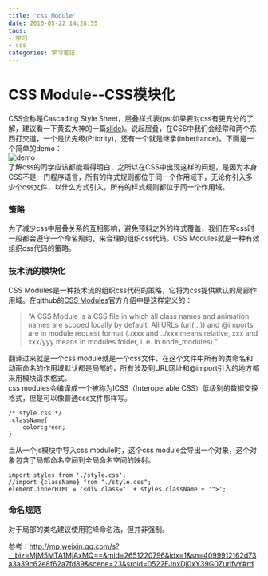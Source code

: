 ```yaml
---
title: 'css Module'
date: 2016-05-22 14:28:55
tags:
- 学习
- css
categories: 学习笔记
---
```

# CSS Module--CSS模块化
CSS全称是Cascading Style Sheet，层叠样式表(ps:如果要对css有更充分的了解，建议看一下黄玄大神的一篇[slide](http://huangxuan.me/2015/12/28/css-sucks-2015/))。说起层叠，在CSS中我们会经常和两个东西打交道，一个是优先级(Priority)，还有一个就是继承(inheritance)。下面是一个简单的demo：  
![demo](/image/css_module/demo.png)  
了解css的同学应该都能看得明白，之所以在CSS中出现这样的问题，是因为本身CSS不是一门程序语言，所有的样式规则都位于同一个作用域下，无论你引入多少个css文件，以什么方式引入，所有的样式规则都位于同一个作用域。  
### 策略
为了减少css中层叠关系的互相影响，避免预料之外的样式覆盖，我们在写css时一般都会遵守一个命名规约，来合理的组织css代码。CSS Modules就是一种有效组织css代码的策略。
### 技术流的模块化
CSS Modules是一种技术流的组织css代码的策略，它将为css提供默认的局部作用域。在github的[CSS Modules](https://github.com/css-modules/css-modules)官方介绍中是这样定义的：
> “A CSS Module is a CSS file in which all class names and animation names are scoped locally by default. All URLs (url(...)) and @imports are in module request format (./xxx and ../xxx means relative, xxx and xxx/yyy means in modules folder, i. e. in node_modules).”

翻译过来就是一个css module就是一个css文件，在这个文件中所有的类命名和动画命名的作用域默认都是局部的，所有涉及到URL网址和@import引入的地方都采用模块请求格式。  
css modules会编译成一个被称为ICSS（Interoperable CSS）低级别的数据交换格式，但是可以像普通css文件那样写。  
	
	/* style.css */
	.className{
		color:green;
	}
当从一个js模块中导入css module时，这个css module会导出一个对象，这个对象包含了局部命名空间到全局命名空间的映射。  

	import styles from './style.css';
	//import {className} from "./style.css";
	element.innerHTML = '<div class="' + styles.className + '">';
### 命名规范
对于局部的类名建议使用驼峰命名法，但并非强制。

参考：http://mp.weixin.qq.com/s?__biz=MjM5MTA1MjAxMQ==&mid=2651220796&idx=1&sn=4099912162d73a3a39c62e8f62a7fd89&scene=23&srcid=0522EJnxDj0xY39G0ZurlfvY#rd
